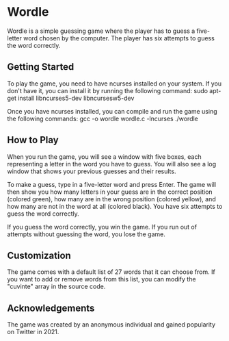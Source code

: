 # **Wordle**

Wordle is a simple guessing game where the player has to guess a five-letter word chosen by the computer. The player has six attempts to guess the word correctly.

## Getting Started
To play the game, you need to have ncurses installed on your system. If you don't have it, you can install it by running the following command:
sudo apt-get install libncurses5-dev libncursesw5-dev

Once you have ncurses installed, you can compile and run the game using the following commands:
gcc -o wordle wordle.c -lncurses
./wordle

## How to Play
When you run the game, you will see a window with five boxes, each representing a letter in the word you have to guess. You will also see a log window that shows your previous guesses and their results.

To make a guess, type in a five-letter word and press Enter. The game will then show you how many letters in your guess are in the correct position (colored green), how many are in the wrong position (colored yellow), and how many are not in the word at all (colored black). You have six attempts to guess the word correctly.

If you guess the word correctly, you win the game. If you run out of attempts without guessing the word, you lose the game.

## Customization
The game comes with a default list of 27 words that it can choose from. If you want to add or remove words from this list, you can modify the "cuvinte" array in the source code.

## Acknowledgements
The game was created by an anonymous individual and gained popularity on Twitter in 2021.
